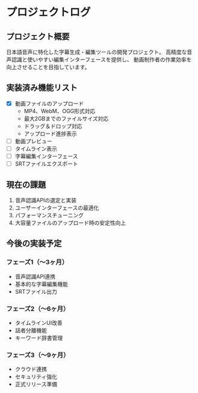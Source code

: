 # プロジェクトログ

## プロジェクト概要
日本語音声に特化した字幕生成・編集ツールの開発プロジェクト。
高精度な音声認識と使いやすい編集インターフェースを提供し、
動画制作者の作業効率を向上させることを目指しています。

## 実装済み機能リスト
- [x] 動画ファイルのアップロード
  - MP4、WebM、OGG形式対応
  - 最大2GBまでのファイルサイズ対応
  - ドラッグ＆ドロップ対応
  - アップロード進捗表示
- [ ] 動画プレビュー
- [ ] タイムライン表示
- [ ] 字幕編集インターフェース
- [ ] SRTファイルエクスポート

## 現在の課題
1. 音声認識APIの選定と実装
2. ユーザーインターフェースの最適化
3. パフォーマンスチューニング
4. 大容量ファイルのアップロード時の安定性向上

## 今後の実装予定
### フェーズ1（〜3ヶ月）
- 音声認識API連携
- 基本的な字幕編集機能
- SRTファイル出力

### フェーズ2（〜6ヶ月）
- タイムラインUI改善
- 話者分離機能
- キーワード辞書管理

### フェーズ3（〜9ヶ月）
- クラウド連携
- セキュリティ強化
- 正式リリース準備